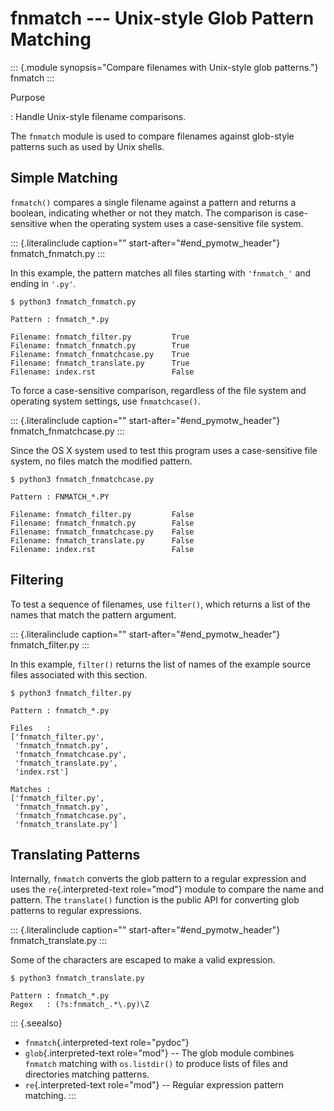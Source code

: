 # fnmatch \-\-- Unix-style Glob Pattern Matching

::: {.module synopsis="Compare filenames with Unix-style glob patterns."} fnmatch :::

Purpose

: Handle Unix-style filename comparisons.

The `fnmatch` module is used to compare filenames against glob-style patterns such as used by Unix shells.

## Simple Matching

`fnmatch()` compares a single filename against a pattern and returns a boolean, indicating whether or not they match. The comparison is case-sensitive when the operating system uses a case-sensitive file system.

::: {.literalinclude caption="" start-after="#end_pymotw_header"} fnmatch_fnmatch.py :::

In this example, the pattern matches all files starting with `'fnmatch_'` and ending in `'.py'`.

```{.sourceCode .none}
$ python3 fnmatch_fnmatch.py

Pattern : fnmatch_*.py

Filename: fnmatch_filter.py         True
Filename: fnmatch_fnmatch.py        True
Filename: fnmatch_fnmatchcase.py    True
Filename: fnmatch_translate.py      True
Filename: index.rst                 False
```

To force a case-sensitive comparison, regardless of the file system and operating system settings, use `fnmatchcase()`.

::: {.literalinclude caption="" start-after="#end_pymotw_header"} fnmatch_fnmatchcase.py :::

Since the OS X system used to test this program uses a case-sensitive file system, no files match the modified pattern.

```{.sourceCode .none}
$ python3 fnmatch_fnmatchcase.py

Pattern : FNMATCH_*.PY

Filename: fnmatch_filter.py         False
Filename: fnmatch_fnmatch.py        False
Filename: fnmatch_fnmatchcase.py    False
Filename: fnmatch_translate.py      False
Filename: index.rst                 False
```

## Filtering

To test a sequence of filenames, use `filter()`, which returns a list of the names that match the pattern argument.

::: {.literalinclude caption="" start-after="#end_pymotw_header"} fnmatch_filter.py :::

In this example, `filter()` returns the list of names of the example source files associated with this section.

```{.sourceCode .none}
$ python3 fnmatch_filter.py

Pattern : fnmatch_*.py

Files   :
['fnmatch_filter.py',
 'fnmatch_fnmatch.py',
 'fnmatch_fnmatchcase.py',
 'fnmatch_translate.py',
 'index.rst']

Matches :
['fnmatch_filter.py',
 'fnmatch_fnmatch.py',
 'fnmatch_fnmatchcase.py',
 'fnmatch_translate.py']
```

## Translating Patterns

Internally, `fnmatch` converts the glob pattern to a regular expression and uses the `re`{.interpreted-text role="mod"} module to compare the name and pattern. The `translate()` function is the public API for converting glob patterns to regular expressions.

::: {.literalinclude caption="" start-after="#end_pymotw_header"} fnmatch_translate.py :::

Some of the characters are escaped to make a valid expression.

```{.sourceCode .none}
$ python3 fnmatch_translate.py

Pattern : fnmatch_*.py
Regex   : (?s:fnmatch_.*\.py)\Z
```

::: {.seealso}

- `fnmatch`{.interpreted-text role="pydoc"}
- `glob`{.interpreted-text role="mod"} \-- The glob module combines `fnmatch` matching with `os.listdir()` to produce lists of files and directories matching patterns.
- `re`{.interpreted-text role="mod"} \-- Regular expression pattern matching. :::
